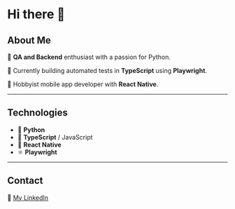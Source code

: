 # Hi there 👋

<!--
**TymonPawelczyk/TymonPawelczyk** is a ✨ _special_ ✨ repository because its `README.md` (this file) appears on your GitHub profile.

Here are some ideas to get you started:

- 🔭 I’m currently working on ...
- 🌱 I’m currently learning ...
- 👯 I’m looking to collaborate on ...
- 🤔 I’m looking for help with ...
- 💬 Ask me about ...
- 📫 How to reach me: ...
- 😄 Pronouns: ...
- ⚡ Fun fact: ...
-->
## About Me

🔧 **QA and Backend** enthusiast with a passion for Python.

🚀 Currently building automated tests in **TypeScript** using **Playwright**.

🎨 Hobbyist mobile app developer with **React Native**.

---

## Technologies

- 💚 **Python**
- 🔧 **TypeScript** / JavaScript
- 🔄 **React Native**
- ⚛️ **Playwright**

---

## Contact

🔗 [My LinkedIn](https://www.linkedin.com/in/tymon-pawelczyk)


